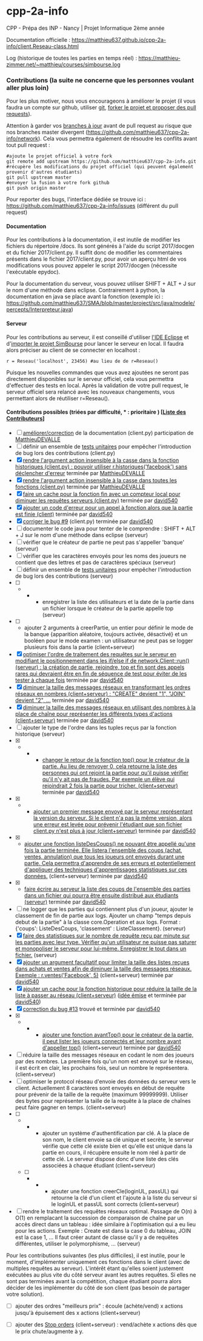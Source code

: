 # cpp-2a-info
CPP - Prépa des INP - Nancy | Projet Informatique 2ème année

Documentation officielle : https://matthieu637.github.io/cpp-2a-info/client.Reseau-class.html

Log (historique de toutes les parties en temps réel) : https://matthieu-zimmer.net/~matthieu/courses/simbourse.log

### Contributions (la suite ne concerne que les personnes voulant aller plus loin)
Pour les plus motiver, nous vous encourageons à améliorer le projet (il vous faudra un compte sur github, utiliser [git](https://openclassrooms.com/courses/gerer-son-code-avec-git-et-github), [forker le projet et proposer des pull requests](https://help.github.com/articles/creating-a-pull-request-from-a-fork/)).

Attention à garder vos [branches à jour](https://help.github.com/articles/syncing-a-fork/#platform-linux)
avant de pull request au risque que nos branches master divergent (https://github.com/matthieu637/cpp-2a-info/network). Cela vous permettra également de résoudre les conflits avant tout pull request :
```
#ajoute le projet officiel à votre fork
git remote add upstream https://github.com/matthieu637/cpp-2a-info.git
#récupère les modifications du projet officiel (qui peuvent également provenir d'autres étudiants)
git pull upstream master
#envoyer la fusion à votre fork github
git push origin master
```

Pour reporter des bugs, l'interface dédiée se trouve ici : https://github.com/matthieu637/cpp-2a-info/issues (différent du pull request)

#### Documentation
Pour les contributions à la documentation, il est inutile de modifier les fichiers du répertoire /docs.
Ils sont générés à l'aide du script 2017/docgen et du fichier 2017/client.py.
Il suffit donc de modifier les commentaires présents dans le fichier 2017/client.py, pour avoir un aperçu html de vos modifications vous pouvez appeler le script 2017/docgen (nécessite l'exécutable epydoc).

Pour la documentation du serveur, vous pouvez utiliser SHIFT + ALT + J sur le nom d'une méthode dans eclipse.
Contrairement à python, la documentation en java se place avant la fonction (exemple ici : https://github.com/matthieu637/SMA/blob/master/project/src/java/modele/percepts/Interpreteur.java)

#### Serveur
Pour les contributions au serveur, il est conseillé d'utiliser [l'IDE Eclipse](https://eclipse.org/downloads/) et d'[importer le projet SimBourse](http://stackoverflow.com/questions/6760115/importing-a-github-project-into-eclipse) pour lancer le serveur en local. Il faudra alors préciser au client de se connecter en localhost :
```
r = Reseau('localhost', 23456) #au lieu de de r=Reseau()
```
Puisque les nouvelles commandes que vous avez ajoutées ne seront pas directement disponibles sur le serveur officiel, cela vous permettra d'effectuer des tests en local. Après la validation de votre pull request, le serveur officiel sera relancé avec les nouveaux changements, vous permettant alors de réutiliser r=Reseau().

#### Contributions possibles (triées par difficulté, * : prioritaire ) [[Liste des Contributeurs](https://github.com/matthieu637/cpp-2a-info/graphs/contributors)]
- [ ] [améliorer/correction](http://epydoc.sourceforge.net/manual-epytext.html) de la documentation (client.py) participation de [MatthieuDEVALLE](https://github.com/matthieuDEVALLE)
- [ ] définir un ensemble de [tests unitaires](https://openclassrooms.com/courses/apprenez-a-programmer-en-python/les-tests-unitaires-avec-unittest) pour empêcher l'introduction de bug lors des contributions (client.py)
- [x] [rendre l'argument action insensible à la casse dans la fonction historiques (client.py) : pouvoir utiliser r.historiques('facebook') sans déclencher d'erreur](https://github.com/matthieu637/cpp-2a-info/pull/4) terminée par [MatthieuDEVALLE](https://github.com/matthieuDEVALLE)
- [x] [rendre l'argument action insensible à la casse dans toutes les fonctions (client.py)](https://github.com/matthieu637/cpp-2a-info/pull/8) terminée par [MatthieuDEVALLE](https://github.com/matthieuDEVALLE)
- [x] [faire un cache pour la fonction fin avec un compteur local pour diminuer les requêtes serveurs (client.py)](https://github.com/matthieu637/cpp-2a-info/pull/1) terminée par [david540](https://github.com/david540)
- [x] [ajouter un code d'erreur pour un appel à fonction alors que la partie est finie (client)](https://github.com/matthieu637/cpp-2a-info/pull/5) terminée par [david540](https://github.com/david540)
- [x] [corriger le bug #9](https://github.com/matthieu637/cpp-2a-info/issues/9) (client.py) terminée par [david540](https://github.com/david540)
- [ ] documenter le code java pour tenter de le comprendre : SHIFT + ALT + J sur le nom d'une méthode dans eclipse (serveur)
- [ ] vérifier que le créateur de partie ne peut pas s'appeller 'banque' (serveur)
- [ ] vérifier que les caractères envoyés pour les noms des joueurs ne contient que des lettres et pas de caractères spéciaux (serveur)
- [ ] définir un ensemble de [tests unitaires](https://openclassrooms.com/courses/les-tests-unitaires-en-java) pour empêcher l'introduction de bug lors des contributions (serveur)
- [ ] * * * enregistrer la liste des utilisateurs et la date de la partie dans un fichier lorsque le créateur de la partie appelle top (serveur)
- [ ] * ajouter 2 arguments à creerPartie, un entier pour définir le mode de la banque {apparition aléatoire, toujours activée, désactivé} et un booléen pour le mode examen : un utilisateur ne peut pas se logger plusieurs fois dans la partie (client+serveur)
- [x] [optimiser l'ordre de traitement des requêtes sur le serveur en modifiant le positionnement dans les if/else if de network.Client::run() (serveur) : la création de partie, rejoindre, top et fin sont des appels rares qui devraient être en fin de séquence de test pour éviter de les tester à chaque fois](https://github.com/matthieu637/cpp-2a-info/pull/17) terminée par [david540](https://github.com/david540)
- [x] [diminuer la taille des messages réseaux en transformant les ordres réseaux en nombres (client+serveur) : "CREATE" devient "1", "JOIN" devient "2", ...](https://github.com/matthieu637/cpp-2a-info/pull/6) terminée par [david540](https://github.com/david540)
- [x] [diminuer la taille des messages réseaux en utilisant des nombres à la place de chaîne pour représenter les différents types d'actions (client+serveur)](https://github.com/matthieu637/cpp-2a-info/pull/6) terminée par [david540](https://github.com/david540)
- [ ] ajouter le type de l'ordre dans les tuples reçus par la fonction historique (serveur)
- [x] * * * [changer le retour de la fonction top() pour le créateur de la partie. Au lieu de renvoyer 0, cela retourne la liste des personnes qui ont rejoint la partie pour qu'il puisse vérifier qu'il n'y ait pas de fraudes. Par exemple un élève qui rejoindrait 2 fois la partie pour tricher. (client+serveur)](https://github.com/matthieu637/cpp-2a-info/pull/6) terminée par [david540](https://github.com/david540)
- [x] * * [ajouter un premier message envoyé par le serveur représentant la version du serveur. Si le client n'a pas la même version, alors une erreur est levée pour prévenir l'étudiant que son fichier client.py n'est plus à jour (client+serveur)](https://github.com/matthieu637/cpp-2a-info/pull/10) terminée par [david540](https://github.com/david540)
- [x] * [ajouter une fonction listeDesCoups() ne pouvant être appellé qu'une fois la partie terminée. Elle listera l'ensemble des coups (achat, ventes, annulation) que tous les joueurs ont envoyés durant une partie. Cela permettra d'apprendre de ses erreurs et potentiellement d'appliquer des techniques d'apprentissages statistiques sur ces données.](https://github.com/matthieu637/cpp-2a-info/pull/7) (client+serveur) terminée par [david540](https://github.com/david540)
- [x] * [faire écrire au serveur la liste des coups de l'ensemble des parties dans un fichier qui pourra être ensuite distribué aux étudiants (serveur)](https://github.com/matthieu637/cpp-2a-info/pull/12) terminée par [david540](https://github.com/david540)
- [ ] ne logger que les parties qui contiennent plus d'un joueur, ajouter le classement de fin de partie aux logs. Ajouter un champ "temps depuis debut de la partie" à la classe core.Operation et aux logs. Format : {'coups': ListeDesCoups, 'classement' : ListeClassement}. (serveur)
- [x] [faire des statistiques sur le nombre de requête reçu par minute sur les parties avec leur type. Vérifier qu'un utilisateur ne puisse pas saturer et monopoliser le serveur pour lui-même. Enregistrer le tout dans un fichier.](https://github.com/matthieu637/cpp-2a-info/issues/18) (serveur)
- [x] [ajouter un argument facultatif pour limiter la taille des listes reçues dans achats et ventes afin de diminuer la taille des messages réseaux. Exemple : r.ventes('Facebook', 5)](https://github.com/matthieu637/cpp-2a-info/pull/14) (client+serveur) terminée par [david540](https://github.com/david540)
- [x] [ajouter un cache pour la fonction historique pour réduire la taille de la liste à passer au réseau (client+serveur)](https://github.com/matthieu637/cpp-2a-info/pull/2) ([idée émise](https://github.com/matthieu637/cpp-2a-info/pull/1) et terminée par [david540](https://github.com/david540))
- [x] [correction du bug #13](https://github.com/matthieu637/cpp-2a-info/issues/13) trouvé et terminée par [david540](https://github.com/david540)
- [x] * * * [ajouter une fonction avantTop() pour le créateur de la partie, il peut lister les joueurs connectés et leur nombre avant d'appeller top()](https://github.com/matthieu637/cpp-2a-info/pull/17) (client+serveur) terminée par [david540](https://github.com/david540)
- [ ] réduire la taille des messages réseaux en codant le nom des joueurs par des nombres. La première fois qu'un nom est envoyé sur le réseau, il est écrit en clair, les prochains fois, seul un nombre le représentera. (client+serveur)
- [ ] optimiser le protocol réseau d'envoie des données du serveur vers le client. Actuellement 8 caractères sont envoyés en début de requête pour prévenir de la taille de la requête (maximum 99999999). Utiliser des bytes pour représenter la taille de la requête à la place de chaînes peut faire gagner en temps. (client+serveur)
- [ ] * * * ajouter un système d'authentification par clé. A la place de son nom, le client envoie sa clé unique et secrète, le serveur vérifie que cette clé existe bien et qu'elle est unique dans la partie en cours, il récupère ensuite le nom réel à partir de cette clé. Le serveur dispose donc d'une liste des clés associées à chaque étudiant (client+serveur)
   - [ ] * * * ajouter une fonction creerCle(loginUL, passUL) qui retourne la clé d'un client et l'ajoute à la liste du serveur si le loginUL et passUL sont corrects (client+serveur)
- [ ] rendre le traitement des requêtes réseaux optimal. Passage de O(n) à O(1) en remplacant la succession de comparaison de chaîne par un accès direct dans un tableau : idée similaire à l'optimisation qui a eu lieu pour les actions. Exemple : Create est dans la case 0 du tableau, JOIN est la case 1, ... Il faut créer autant de classe qu'il y a de requêtes différentes, utiliser le polymorphisme, ... (serveur)

Pour les contributions suivantes (les plus difficiles), il est inutile, pour le moment, d'implémenter uniquement ces fonctions dans le client (avec de multiples requêtes au serveur). L'intérêt étant qu'elles soient justement exécutées au plus vite du côté serveur avant les autres requêtes. Si elles ne sont pas terminées avant la compétition, chaque étudiant pourra alors décider de les implémenter du côté de son client (pas besoin de partager votre solution).
- [ ] ajouter des ordres "meilleurs prix" : écoule (achète/vend) x actions jusqu'à épuisement des x actions (client+serveur)
- [ ] ajouter des [Stop orders](https://en.wikipedia.org/wiki/Order_(exchange)#Stop_orders) (client+serveur) : vend/achète x actions dès que le prix chute/augmente à y.

